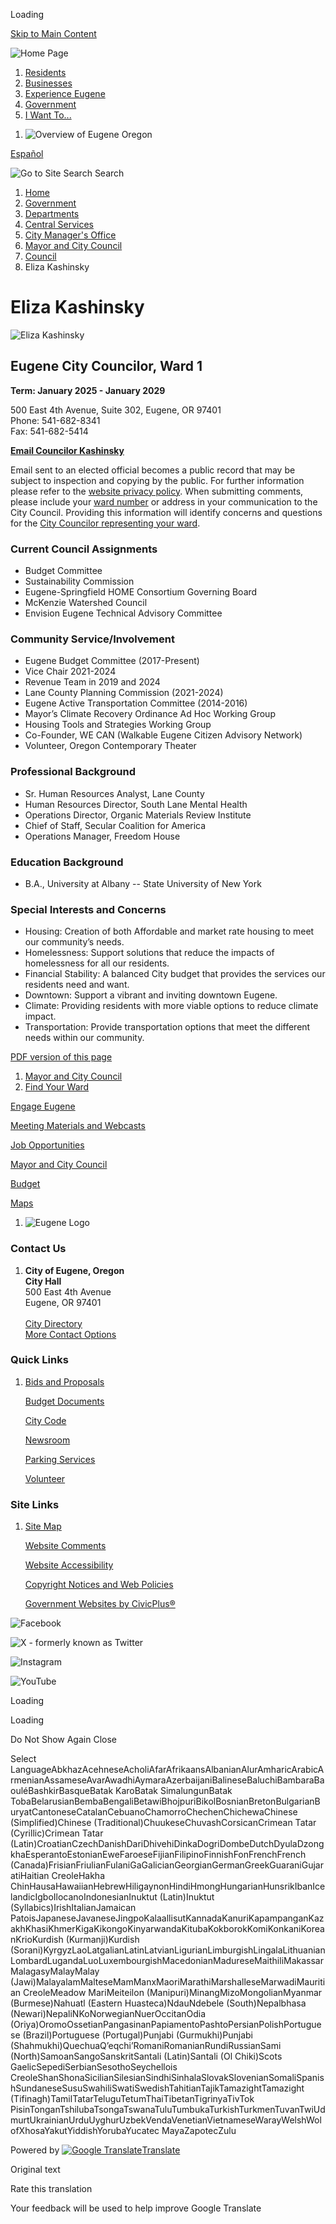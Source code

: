 Loading

[Skip to Main Content](https://www.eugene-or.gov/3457/)

![Home Page](https://www.eugene-or.gov/ImageRepository/Document?documentID=55269)

1. [Residents](https://www.eugene-or.gov/4512/Residents)
2. [Businesses](https://www.eugene-or.gov/642/Businesses)
3. [Experience Eugene](https://www.eugene-or.gov/643/Experience-Eugene)
4. [Government](https://www.eugene-or.gov/35/Government)
5. [I Want To...](https://www.eugene-or.gov/84/I-Want-To)

<!--THE END-->

1. ![Overview of Eugene Oregon](https://www.eugene-or.gov/ImageRepository/Document?documentID=55271 "Overview of Eugene Oregon")

[Español](https://www.eugene-or.gov/4056)

![Go to Site Search](https://www.eugene-or.gov/ImageRepository/Document?documentID=55046) Search

1. [Home](https://www.eugene-or.gov)
2. [Government](https://www.eugene-or.gov/35/Government)
3. [Departments](https://www.eugene-or.gov/9/Departments)
4. [Central Services](https://www.eugene-or.gov/99/Central-Services)
5. [City Manager's Office](https://www.eugene-or.gov/101/City-Managers-Office)
6. [Mayor and City Council](https://www.eugene-or.gov/537/Mayor-and-City-Council)
7. [Council](https://www.eugene-or.gov/2608/Council)
8. Eliza Kashinsky

# Eliza Kashinsky

![Eliza Kashinsky](https://www.eugene-or.gov/ImageRepository/Document?documentId=77311 "Emily Semple")

## Eugene City Councilor, Ward 1

**Term: January 2025 - January 2029**

500 East 4th Avenue, Suite 302, Eugene, OR 97401  
Phone: 541-682-8341  
Fax: 541-682-5414

[**Email Councilor Kashinsky**](mailto:ekashinsky@eugene-or.gov)

Email sent to an elected official becomes a public record that may be subject to inspection and copying by the public. For further information please refer to the [website privacy policy](https://www.eugene-or.gov/1353). When submitting comments, please include your [ward number](https://www.eugene-or.gov/532) or address in your communication to the City Council. Providing this information will identify concerns and questions for the [City Councilor representing your ward](https://www.eugene-or.gov/537).

### Current Council Assignments

- Budget Committee
- Sustainability Commission
- Eugene-Springfield HOME Consortium Governing Board
- McKenzie Watershed Council
- Envision Eugene Technical Advisory Committee

### Community Service/Involvement

- Eugene Budget Committee (2017-Present)
- Vice Chair 2021-2024
- Revenue Team in 2019 and 2024
- Lane County Planning Commission (2021-2024)
- Eugene Active Transportation Committee (2014-2016)
- Mayor’s Climate Recovery Ordinance Ad Hoc Working Group
- Housing Tools and Strategies Working Group
- Co-Founder, WE CAN (Walkable Eugene Citizen Advisory Network)
- Volunteer, Oregon Contemporary Theater

### Professional Background

- Sr. Human Resources Analyst, Lane County
- Human Resources Director, South Lane Mental Health
- Operations Director, Organic Materials Review Institute
- Chief of Staff, Secular Coalition for America
- Operations Manager, Freedom House

### Education Background

- B.A., University at Albany -- State University of New York

### Special Interests and Concerns

- Housing: Creation of both Affordable and market rate housing to meet our community’s needs.
- Homelessness: Support solutions that reduce the impacts of homelessness for all our residents.
- Financial Stability: A balanced City budget that provides the services our residents need and want.
- Downtown: Support a vibrant and inviting downtown Eugene.
- Climate: Providing residents with more viable options to reduce climate impact.
- Transportation: Provide transportation options that meet the different needs within our community.

[PDF version of this page](https://www.eugene-or.gov/DocumentCenter/View/77213)

1. [Mayor and City Council](https://www.eugene-or.gov/537/Mayor-and-City-Council)
2. [Find Your Ward](https://www.eugene-or.gov/532/Find-Your-Ward)

[Engage Eugene](https://engage.eugene-or.gov)

[Meeting Materials and Webcasts](https://www.eugene-or.gov/3360)

[Job Opportunities](https://www.eugene-or.gov/111/Jobs)

[Mayor and City Council](https://www.eugene-or.gov/537)

[Budget](https://www.eugene-or.gov/106/Budget)

[Maps](https://mapping.eugene-or.gov)

<!--THE END-->

1. ![Eugene Logo](https://www.eugene-or.gov/ImageRepository/Document?documentID=55048 "Eugene Logo")

### Contact Us

1. **City of Eugene, Oregon**  
   **City Hall**  
   500 East 4th Avenue  
   Eugene, OR 97401  
      
   [City Directory](https://www.eugene-or.gov/Directory.aspx)  
   [More Contact Options](https://www.eugene-or.gov/1614)

### Quick Links

1. [Bids and Proposals](https://www.eugene-or.gov/108/Purchasing)
   
   [Budget Documents](https://eugene-or.gov/4484/Budget-Document-Archives)
   
   [City Code](https://eugene.municipal.codes)
   
   [Newsroom](https://www.eugene-or.gov/3219/Newsroom)
   
   [Parking Services](https://www.eugene-or.gov/776/Parking)
   
   [Volunteer](https://www.eugene-or.gov/370/Internship-and-Volunteer-Opportunities)

### Site Links

1. [Site Map](https://www.eugene-or.gov/sitemap.aspx)
   
   [Website Comments](https://www.eugene-or.gov/FormCenter/Central-Services-38/Website-Comments-494)
   
   [Website Accessibility](https://www.eugene-or.gov/1348/Website-Accessibility)
   
   [Copyright Notices and Web Policies](https://www.eugene-or.gov/1349/Copyright)
   
   [Government Websites by CivicPlus®](https://civicplus.com/referral)

![Facebook](https://www.eugene-or.gov/ImageRepository/Document?documentID=55049)

![X - formerly known as Twitter](https://www.eugene-or.gov/ImageRepository/Document?documentID=73084)

![Instagram](https://www.eugene-or.gov/ImageRepository/Document?documentID=55050)

![YouTube](https://www.eugene-or.gov/ImageRepository/Document?documentID=55052)

Loading

Loading

Do Not Show Again Close

Select LanguageAbkhazAcehneseAcholiAfarAfrikaansAlbanianAlurAmharicArabicArmenianAssameseAvarAwadhiAymaraAzerbaijaniBalineseBaluchiBambaraBaouléBashkirBasqueBatak KaroBatak SimalungunBatak TobaBelarusianBembaBengaliBetawiBhojpuriBikolBosnianBretonBulgarianBuryatCantoneseCatalanCebuanoChamorroChechenChichewaChinese (Simplified)Chinese (Traditional)ChuukeseChuvashCorsicanCrimean Tatar (Cyrillic)Crimean Tatar (Latin)CroatianCzechDanishDariDhivehiDinkaDogriDombeDutchDyulaDzongkhaEsperantoEstonianEweFaroeseFijianFilipinoFinnishFonFrenchFrench (Canada)FrisianFriulianFulaniGaGalicianGeorgianGermanGreekGuaraniGujaratiHaitian CreoleHakha ChinHausaHawaiianHebrewHiligaynonHindiHmongHungarianHunsrikIbanIcelandicIgboIlocanoIndonesianInuktut (Latin)Inuktut (Syllabics)IrishItalianJamaican PatoisJapaneseJavaneseJingpoKalaallisutKannadaKanuriKapampanganKazakhKhasiKhmerKigaKikongoKinyarwandaKitubaKokborokKomiKonkaniKoreanKrioKurdish (Kurmanji)Kurdish (Sorani)KyrgyzLaoLatgalianLatinLatvianLigurianLimburgishLingalaLithuanianLombardLugandaLuoLuxembourgishMacedonianMadureseMaithiliMakassarMalagasyMalayMalay (Jawi)MalayalamMalteseMamManxMaoriMarathiMarshalleseMarwadiMauritian CreoleMeadow MariMeiteilon (Manipuri)MinangMizoMongolianMyanmar (Burmese)Nahuatl (Eastern Huasteca)NdauNdebele (South)Nepalbhasa (Newari)NepaliNKoNorwegianNuerOccitanOdia (Oriya)OromoOssetianPangasinanPapiamentoPashtoPersianPolishPortuguese (Brazil)Portuguese (Portugal)Punjabi (Gurmukhi)Punjabi (Shahmukhi)QuechuaQʼeqchiʼRomaniRomanianRundiRussianSami (North)SamoanSangoSanskritSantali (Latin)Santali (Ol Chiki)Scots GaelicSepediSerbianSesothoSeychellois CreoleShanShonaSicilianSilesianSindhiSinhalaSlovakSlovenianSomaliSpanishSundaneseSusuSwahiliSwatiSwedishTahitianTajikTamazightTamazight (Tifinagh)TamilTatarTeluguTetumThaiTibetanTigrinyaTivTok PisinTonganTshilubaTsongaTswanaTuluTumbukaTurkishTurkmenTuvanTwiUdmurtUkrainianUrduUyghurUzbekVendaVenetianVietnameseWarayWelshWolofXhosaYakutYiddishYorubaYucatec MayaZapotecZulu

Powered by [![Google Translate](https://www.gstatic.com/images/branding/googlelogo/1x/googlelogo_color_42x16dp.png)Translate](https://translate.google.com)

Original text

Rate this translation

Your feedback will be used to help improve Google Translate